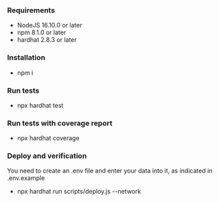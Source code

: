 ### Requirements
* NodeJS 16.10.0 or later
* npm 8.1.0 or later 
* hardhat 2.8.3 or later
### Installation
* npm i
### Run tests
* npx hardhat test
### Run tests with coverage report
* npx hardhat coverage
### Deploy and verification 

You need to create an .env file and enter your data into it, as indicated in .env.example

* npx hardhat run scripts/deploy.js --network <your-network>
